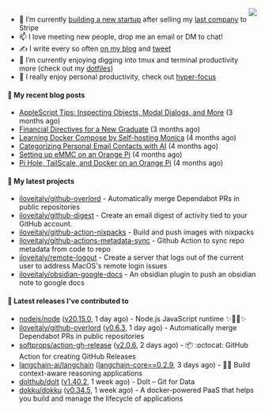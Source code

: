 <img align="right" src="https://github-readme-stats.vercel.app/api?username=iloveitaly&show_icons=true&text_color=718096&hide_title=true"/>

- 🔭 I’m currently [building a new startup](https://mikebian.co/bye-stripe-on-to-the-next-adventure/) after selling my [last company](https://suitesync.io) to Stripe
- 📫 I love meeting new people, drop me an email or DM to chat!
- ✍️ I write every so often [on my blog](http://mikebian.co/) and [tweet](https://twitter.com/mike_bianco)
- 🌱 I’m currently enjoying digging into tmux and terminal productivity more (check out my [dotfiles](https://github.com/iloveitaly/dotfiles))
- 💬 I really enjoy personal productivity, check out [hyper-focus](https://github.com/iloveitaly/hyper-focus)

#### 📜 My recent blog posts


- [AppleScript Tips: Inspecting Objects, Modal Dialogs, and More](https://mikebian.co/applescript-tips-inspecting-objects-modal-dialogs-and-more/) (3 months ago)
- [Financial Directives for a New Graduate](https://mikebian.co/financial-directives-for-a-new-graduate/) (3 months ago)
- [Learning Docker Compose by Self-hosting Monica](https://mikebian.co/learning-docker-compose-by-self-hosting-monica/) (4 months ago)
- [Categorizing Personal Email Contacts with AI](https://mikebian.co/categorizing-personal-email-contacts-with-ai/) (4 months ago)
- [Setting up eMMC on an Orange Pi](https://mikebian.co/setting-up-emmc-on-an-orange-pi/) (4 months ago)
- [Pi Hole, TailScale, and Docker on an Orange Pi](https://mikebian.co/pi-hole-tailscale-and-docker-on-an-orange-pi/) (4 months ago)

#### 🌱 My latest projects


- [iloveitaly/github-overlord](https://github.com/iloveitaly/github-overlord) - Automatically merge Dependabot PRs in public repositories
- [iloveitaly/github-digest](https://github.com/iloveitaly/github-digest) - Create an email digest of activity tied to your GitHub account.
- [iloveitaly/github-action-nixpacks](https://github.com/iloveitaly/github-action-nixpacks) - Build and push images with nixpacks
- [iloveitaly/github-actions-metadata-sync](https://github.com/iloveitaly/github-actions-metadata-sync) - Github Action to sync repo metadata from code to repo
- [iloveitaly/remote-logout](https://github.com/iloveitaly/remote-logout) - Create a server that logs out of the current user to address MacOS&#39;s remote login issues
- [iloveitaly/obsidian-google-docs](https://github.com/iloveitaly/obsidian-google-docs) - An obsidian plugin to push an obsidian note to google docs

#### 🔭 Latest releases I've contributed to


- [nodejs/node](https://github.com/nodejs/node) ([v20.15.0](https://github.com/nodejs/node/releases/tag/v20.15.0), 1 day ago) - Node.js JavaScript runtime ✨🐢🚀✨
- [iloveitaly/github-overlord](https://github.com/iloveitaly/github-overlord) ([v0.6.3](https://github.com/iloveitaly/github-overlord/releases/tag/v0.6.3), 1 day ago) - Automatically merge Dependabot PRs in public repositories
- [softprops/action-gh-release](https://github.com/softprops/action-gh-release) ([v2.0.6](https://github.com/softprops/action-gh-release/releases/tag/v2.0.6), 2 days ago) - 📦 :octocat: GitHub Action for creating GitHub Releases
- [langchain-ai/langchain](https://github.com/langchain-ai/langchain) ([langchain-core==0.2.9](https://github.com/langchain-ai/langchain/releases/tag/langchain-core%3D%3D0.2.9), 3 days ago) - 🦜🔗 Build context-aware reasoning applications
- [dolthub/dolt](https://github.com/dolthub/dolt) ([v1.40.2](https://github.com/dolthub/dolt/releases/tag/v1.40.2), 1 week ago) - Dolt – Git for Data
- [dokku/dokku](https://github.com/dokku/dokku) ([v0.34.5](https://github.com/dokku/dokku/releases/tag/v0.34.5), 1 week ago) - A docker-powered PaaS that helps you build and manage the lifecycle of applications
